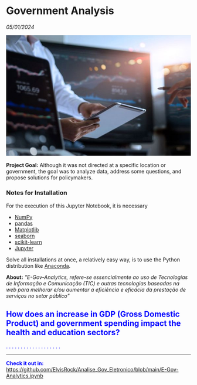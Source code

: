 # Government Analysis

_05/01/2024_

![title](projeto.png)


**Project Goal:** Although it was not directed at a specific location or government, the goal was to analyze data, address some questions, and propose solutions for policymakers.



### Notes for Installation

For the execution of this Jupyter Notebook, it is necessary

* [NumPy](https://numpy.org/)
* [pandas](https://pandas.pydata.org/)
* [Matplotlib](https://matplotlib.org/)
* [seaborn](https://seaborn.pydata.org/)
* [scikit-learn](https://scikit-learn.org/stable/)
* [Jupyter](https://jupyter.org/)

Solve all installations at once, a relatively easy way, is to use the Python distribution like [Anaconda](https://www.anaconda.com/download).



**About:** _"E-Gov-Analytics, refere-se essencialmente ao uso de Tecnologias de Informação e Comunicação (TIC) e outras tecnologias baseadas na web para melhorar e/ou aumentar a eficiência e eficácia da prestação de serviços no setor público"_

## <font color = 'blue'>How does an increase in GDP (Gross Domestic Product) and government spending impact the health and education sectors?<font>

.
.
.
.
.
.
.
.
.
.
.
.
.
.
.
.
.
.
.





____________________________

**Check it out in:** https://github.com/ElvisRock/Analise_Gov_Eletronico/blob/main/E-Gov-Analytics.ipynb







